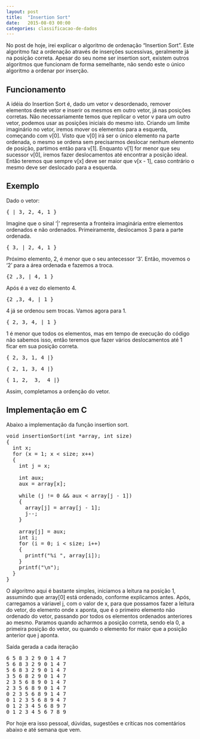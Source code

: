 ```yaml
---
layout: post
title:  "Insertion Sort"
date:   2015-08-03 00:00
categories: classificacao-de-dados
---
```

No post de hoje, irei explicar o algoritmo de ordenação “Insertion Sort”. Este algoritmo faz a ordenação através de inserções sucessivas, geralmente já na posição correta. Apesar do seu nome ser insertion sort, existem outros algoritmos que funcionam de forma semelhante, não sendo este o único algoritmo a ordenar por inserção.

## Funcionamento

A idéia do Insertion Sort é, dado um vetor v desordenado, remover elementos deste vetor e inserir os mesmos em outro vetor, já nas posições corretas. Não necessariamente temos que replicar o vetor v para um outro vetor, podemos usar as posições iniciais do mesmo isto. Criando um limite imaginário no vetor, iremos mover os elementos para a esquerda, começando com v[0]. Visto que v[0] irá ser o único elemento na parte ordenada, o mesmo se ordena sem precisarmos deslocar nenhum elemento de posição, partimos então para v[1]. Enquanto v[1] for menor que seu sucessor v[0], iremos fazer deslocamentos até encontrar a posição ideal. Então teremos que sempre v[x] deve ser maior que v[x - 1], caso contrário o mesmo deve ser deslocado para a esquerda.

## Exemplo

Dado o vetor:

<pre>{ | 3, 2, 4, 1 }</pre>

Imagine que o sinal ‘|’ representa a fronteira imaginária entre elementos ordenados e não ordenados. Primeiramente, deslocamos 3 para a parte ordenada.

<pre>{ 3, | 2, 4, 1 }</pre>

Próximo elemento, 2, é menor que o seu antecessor ‘3’. Então, movemos o ‘2’ para a área ordenada e fazemos a troca.

<pre>{2 ,3, | 4, 1 }</pre>

Após é a vez do elemento 4.

<pre>{2 ,3, 4, | 1 }</pre>

4 já se ordenou sem trocas. Vamos agora para 1.

<pre>{ 2, 3, 4, | 1 }</pre>

1 é menor que todos os elementos, mas em tempo de execução do código não sabemos isso, então teremos que fazer vários deslocamentos até 1 ficar em sua posição correta.

<pre>{ 2, 3, 1, 4 |}</pre>

<pre>{ 2, 1, 3, 4 |}</pre>

<pre>{ 1, 2,  3,  4 |}</pre>

Assim, completamos a ordenção do vetor.

## Implementação em C

Abaixo a implementação da função insertion sort.

<pre>
void insertionSort(int *array, int size)
{
  int x;
  for (x = 1; x < size; x++)
  {   
    int j = x;

    int aux;
    aux = array[x];
    
    while (j != 0 && aux < array[j - 1])
    {
      array[j] = array[j - 1];
      j--;
    }

    array[j] = aux;
    int i;
    for (i = 0; i < size; i++)
    {
      printf("%i ", array[i]);
    }
    printf("\n");
  }
}
</pre>

O algoritmo aqui é bastante simples, iniciamos a leitura na posição 1, assumindo que array[0] está ordenado, conforme explicamos antes. Após, carregamos a váriavel j, com o valor de x, para que possamos fazer a leitura do vetor, do elemento onde x aponta, que é o primeiro elemento não ordenado do vetor, passando por todos os elementos ordenados anteriores ao mesmo. Paramos quando acharmos a posição correta, sendo ela 0, a primeira posição do vetor, ou quando o elemento for maior que a posição anterior que j aponta.

Saída gerada a cada iteração

<pre>
6 5 8 3 2 9 0 1 4 7 
5 6 8 3 2 9 0 1 4 7 
5 6 8 3 2 9 0 1 4 7 
3 5 6 8 2 9 0 1 4 7 
2 3 5 6 8 9 0 1 4 7 
2 3 5 6 8 9 0 1 4 7 
0 2 3 5 6 8 9 1 4 7 
0 1 2 3 5 6 8 9 4 7 
0 1 2 3 4 5 6 8 9 7 
0 1 2 3 4 5 6 7 8 9 
</pre>

Por hoje era isso pessoal, dúvidas, sugestões e críticas nos comentários abaixo e até semana que vem.